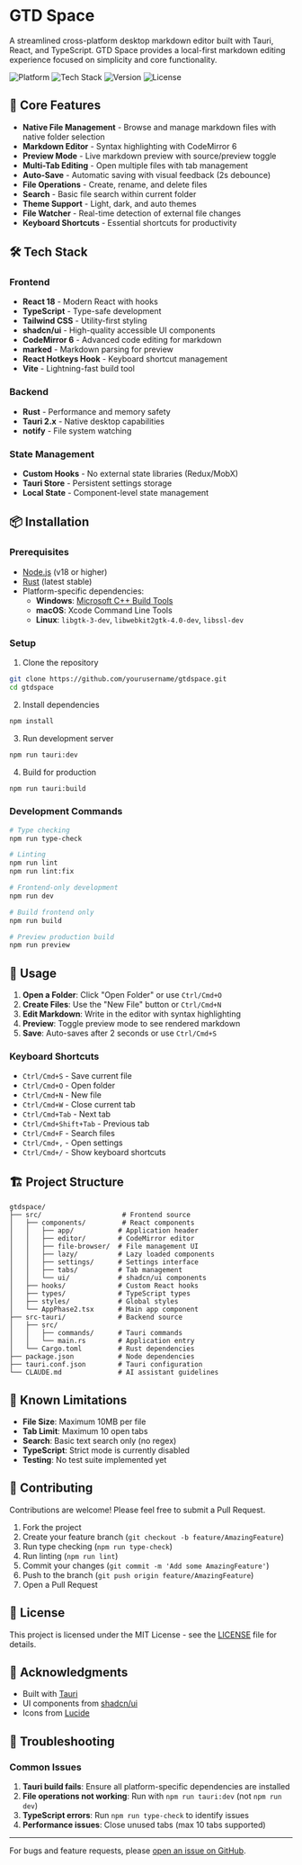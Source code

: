 # GTD Space

A streamlined cross-platform desktop markdown editor built with Tauri, React, and TypeScript. GTD Space provides a local-first markdown editing experience focused on simplicity and core functionality.

![Platform](https://img.shields.io/badge/Platform-macOS%20%7C%20Windows%20%7C%20Linux-blue)
![Tech Stack](https://img.shields.io/badge/Stack-Tauri%202.x%20%7C%20React%2018%20%7C%20Rust-orange)
![Version](https://img.shields.io/badge/Version-0.0.0-green)
![License](https://img.shields.io/badge/License-MIT-yellow)

## 🚀 Core Features

- **Native File Management** - Browse and manage markdown files with native folder selection
- **Markdown Editor** - Syntax highlighting with CodeMirror 6
- **Preview Mode** - Live markdown preview with source/preview toggle
- **Multi-Tab Editing** - Open multiple files with tab management
- **Auto-Save** - Automatic saving with visual feedback (2s debounce)
- **File Operations** - Create, rename, and delete files
- **Search** - Basic file search within current folder
- **Theme Support** - Light, dark, and auto themes
- **File Watcher** - Real-time detection of external file changes
- **Keyboard Shortcuts** - Essential shortcuts for productivity

## 🛠️ Tech Stack

### Frontend

- **React 18** - Modern React with hooks
- **TypeScript** - Type-safe development
- **Tailwind CSS** - Utility-first styling
- **shadcn/ui** - High-quality accessible UI components
- **CodeMirror 6** - Advanced code editing for markdown
- **marked** - Markdown parsing for preview
- **React Hotkeys Hook** - Keyboard shortcut management
- **Vite** - Lightning-fast build tool

### Backend

- **Rust** - Performance and memory safety
- **Tauri 2.x** - Native desktop capabilities
- **notify** - File system watching

### State Management

- **Custom Hooks** - No external state libraries (Redux/MobX)
- **Tauri Store** - Persistent settings storage
- **Local State** - Component-level state management

## 📦 Installation

### Prerequisites

- [Node.js](https://nodejs.org/) (v18 or higher)
- [Rust](https://www.rust-lang.org/) (latest stable)
- Platform-specific dependencies:
  - **Windows**: [Microsoft C++ Build Tools](https://visualstudio.microsoft.com/visual-cpp-build-tools/)
  - **macOS**: Xcode Command Line Tools
  - **Linux**: `libgtk-3-dev`, `libwebkit2gtk-4.0-dev`, `libssl-dev`

### Setup

1. Clone the repository
```bash
git clone https://github.com/yourusername/gtdspace.git
cd gtdspace
```

2. Install dependencies
```bash
npm install
```

3. Run development server
```bash
npm run tauri:dev
```

4. Build for production
```bash
npm run tauri:build
```

### Development Commands

```bash
# Type checking
npm run type-check

# Linting
npm run lint
npm run lint:fix

# Frontend-only development
npm run dev

# Build frontend only
npm run build

# Preview production build
npm run preview
```

## 🎯 Usage

1. **Open a Folder**: Click "Open Folder" or use `Ctrl/Cmd+O`
2. **Create Files**: Use the "New File" button or `Ctrl/Cmd+N`
3. **Edit Markdown**: Write in the editor with syntax highlighting
4. **Preview**: Toggle preview mode to see rendered markdown
5. **Save**: Auto-saves after 2 seconds or use `Ctrl/Cmd+S`

### Keyboard Shortcuts

- `Ctrl/Cmd+S` - Save current file
- `Ctrl/Cmd+O` - Open folder
- `Ctrl/Cmd+N` - New file
- `Ctrl/Cmd+W` - Close current tab
- `Ctrl/Cmd+Tab` - Next tab
- `Ctrl/Cmd+Shift+Tab` - Previous tab
- `Ctrl/Cmd+F` - Search files
- `Ctrl/Cmd+,` - Open settings
- `Ctrl/Cmd+/` - Show keyboard shortcuts

## 🏗️ Project Structure

```
gtdspace/
├── src/                    # Frontend source
│   ├── components/         # React components
│   │   ├── app/           # Application header
│   │   ├── editor/        # CodeMirror editor
│   │   ├── file-browser/  # File management UI
│   │   ├── lazy/          # Lazy loaded components
│   │   ├── settings/      # Settings interface
│   │   ├── tabs/          # Tab management
│   │   └── ui/            # shadcn/ui components
│   ├── hooks/             # Custom React hooks
│   ├── types/             # TypeScript types
│   ├── styles/            # Global styles
│   └── AppPhase2.tsx      # Main app component
├── src-tauri/             # Backend source
│   ├── src/
│   │   ├── commands/      # Tauri commands
│   │   └── main.rs        # Application entry
│   └── Cargo.toml         # Rust dependencies
├── package.json           # Node dependencies
├── tauri.conf.json        # Tauri configuration
└── CLAUDE.md              # AI assistant guidelines
```

## 🚧 Known Limitations

- **File Size**: Maximum 10MB per file
- **Tab Limit**: Maximum 10 open tabs
- **Search**: Basic text search only (no regex)
- **TypeScript**: Strict mode is currently disabled
- **Testing**: No test suite implemented yet

## 🤝 Contributing

Contributions are welcome! Please feel free to submit a Pull Request.

1. Fork the project
2. Create your feature branch (`git checkout -b feature/AmazingFeature`)
3. Run type checking (`npm run type-check`)
4. Run linting (`npm run lint`)
5. Commit your changes (`git commit -m 'Add some AmazingFeature'`)
6. Push to the branch (`git push origin feature/AmazingFeature`)
7. Open a Pull Request

## 📝 License

This project is licensed under the MIT License - see the [LICENSE](LICENSE) file for details.

## 🙏 Acknowledgments

- Built with [Tauri](https://tauri.app/)
- UI components from [shadcn/ui](https://ui.shadcn.com/)
- Icons from [Lucide](https://lucide.dev/)

## 🔧 Troubleshooting

### Common Issues

1. **Tauri build fails**: Ensure all platform-specific dependencies are installed
2. **File operations not working**: Run with `npm run tauri:dev` (not `npm run dev`)
3. **TypeScript errors**: Run `npm run type-check` to identify issues
4. **Performance issues**: Close unused tabs (max 10 tabs supported)

---

For bugs and feature requests, please [open an issue on GitHub](https://github.com/yourusername/gtdspace/issues).